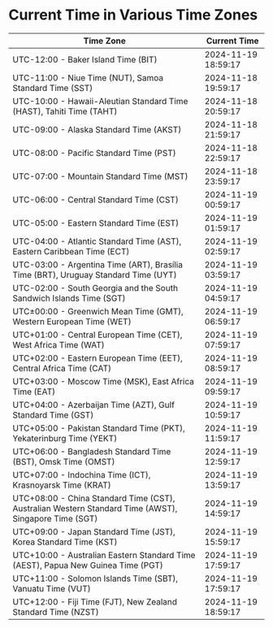 # Current Time in Various Time Zones

| Time Zone | Current Time |
|-----------|--------------|
| UTC-12:00 - Baker Island Time (BIT) | 2024-11-19 18:59:17 |
| UTC-11:00 - Niue Time (NUT), Samoa Standard Time (SST) | 2024-11-18 19:59:17 |
| UTC-10:00 - Hawaii-Aleutian Standard Time (HAST), Tahiti Time (TAHT) | 2024-11-18 20:59:17 |
| UTC-09:00 - Alaska Standard Time (AKST) | 2024-11-18 21:59:17 |
| UTC-08:00 - Pacific Standard Time (PST) | 2024-11-18 22:59:17 |
| UTC-07:00 - Mountain Standard Time (MST) | 2024-11-18 23:59:17 |
| UTC-06:00 - Central Standard Time (CST) | 2024-11-19 00:59:17 |
| UTC-05:00 - Eastern Standard Time (EST) | 2024-11-19 01:59:17 |
| UTC-04:00 - Atlantic Standard Time (AST), Eastern Caribbean Time (ECT) | 2024-11-19 02:59:17 |
| UTC-03:00 - Argentina Time (ART), Brasília Time (BRT), Uruguay Standard Time (UYT) | 2024-11-19 03:59:17 |
| UTC-02:00 - South Georgia and the South Sandwich Islands Time (SGT) | 2024-11-19 04:59:17 |
| UTC±00:00 - Greenwich Mean Time (GMT), Western European Time (WET) | 2024-11-19 06:59:17 |
| UTC+01:00 - Central European Time (CET), West Africa Time (WAT) | 2024-11-19 07:59:17 |
| UTC+02:00 - Eastern European Time (EET), Central Africa Time (CAT) | 2024-11-19 08:59:17 |
| UTC+03:00 - Moscow Time (MSK), East Africa Time (EAT) | 2024-11-19 09:59:17 |
| UTC+04:00 - Azerbaijan Time (AZT), Gulf Standard Time (GST) | 2024-11-19 10:59:17 |
| UTC+05:00 - Pakistan Standard Time (PKT), Yekaterinburg Time (YEKT) | 2024-11-19 11:59:17 |
| UTC+06:00 - Bangladesh Standard Time (BST), Omsk Time (OMST) | 2024-11-19 12:59:17 |
| UTC+07:00 - Indochina Time (ICT), Krasnoyarsk Time (KRAT) | 2024-11-19 13:59:17 |
| UTC+08:00 - China Standard Time (CST), Australian Western Standard Time (AWST), Singapore Time (SGT) | 2024-11-19 14:59:17 |
| UTC+09:00 - Japan Standard Time (JST), Korea Standard Time (KST) | 2024-11-19 15:59:17 |
| UTC+10:00 - Australian Eastern Standard Time (AEST), Papua New Guinea Time (PGT) | 2024-11-19 17:59:17 |
| UTC+11:00 - Solomon Islands Time (SBT), Vanuatu Time (VUT) | 2024-11-19 17:59:17 |
| UTC+12:00 - Fiji Time (FJT), New Zealand Standard Time (NZST) | 2024-11-19 18:59:17 |
